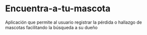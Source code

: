 # Encuentra-a-tu-mascota
Aplicación que permite al usuario registrar la pérdida o hallazgo de mascotas facilitando la búsqueda  a su dueño
